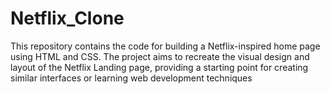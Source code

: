# Netflix_Clone
This repository contains the code for building a Netflix-inspired home page using HTML and CSS. The project aims to recreate the visual design and layout of the Netflix Landing page, providing a starting point for creating similar interfaces or learning web development techniques

